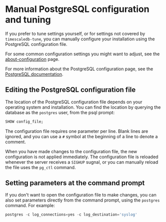 # Manual PostgreSQL configuration and tuning
If you prefer to tune settings yourself, or for settings not covered by `timescaledb-tune`, you can manually configure your installation using the PostgreSQL configuration file.

For some common configuration settings you might want to adjust, see the
[about-configuration][about-configuration] page.

For more information about the PostgreSQL configuration page, see the
[PostgreSQL documentation][pg-config].

## Editing the PostgreSQL configuration file
The location of the PostgreSQL configuration file depends on your operating
system and installation. You can find the location by querying the database as
the `postgres` user, from the psql prompt:

```sql
SHOW config_file;
```

The configuration file requires one parameter per line. Blank lines are ignored,
and you can use a `#` symbol at the beginning of a line to denote a comment.

When you have made changes to the configuration file, the new configuration is
not applied immediately. The configuration file is reloaded whenever the server
receives a `SIGHUP` sugnal, or you can manually reload the file uses the
`pg_ctl` command.

## Setting parameters at the command prompt
If you don't want to open the configuration file to make changes, you can also
set parameters directly from the command prompt, using the `postgres` command.
For example:

```sql
postgres -c log_connections=yes -c log_destination='syslog'
```


[about-configuration]: /how-to-guides/configuration/about-configuration
[pg-config]: https://www.postgresql.org/docs/current/config-setting.html

